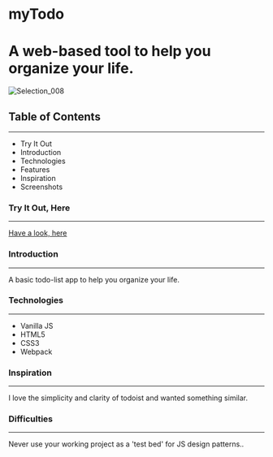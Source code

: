 # myTodo
# A web-based tool to help you organize your life.
![Selection_008](https://github.com/j-winston/todo-list/assets/102254727/1c094669-6dba-4730-b82d-bc7eaadc983e)



## Table of Contents
---
* Try It Out
* Introduction
* Technologies 
* Features 
* Inspiration
* Screenshots

### Try It Out, Here
---
[Have a look, here](https://j-winston.github.io/todo-list/)

### Introduction 
---
A basic todo-list app to help you organize your life.

### Technologies 
---
* Vanilla JS
* HTML5
* CSS3
* Webpack

### Inspiration 
---
I love the simplicity and clarity of todoist and wanted something similar. 

### Difficulties
---
Never use your working project as a 'test bed' for JS design patterns..
